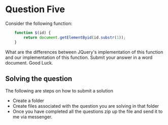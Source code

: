 # Question Five

Consider the following function:
```js
    function $(id) {
        return document.getElementByid(id.substr(1));
    }
```

What are the differences between JQuery's implementation of this function and our implementation of this function.
Submit your answer in a word document.
Good Luck.


## Solving the question

The following are steps on how to submit a solution
 - Create a folder
 - Create files associated with the question you are solving in that folder
 - Once you have completed all the questions zip up the file and send it to me via messenger. 